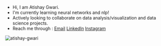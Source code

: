 -  Hi, I am Atishay Gwari.
-  I'm currently learning neural networks and nlp!
-  Actively looking to collaborate on data analysis/visualization and data science projects.
- Reach me through : [Email](mailto:atishay345@gmail.com) [LinkedIn](https://www.linkedin.com/in/atishayg/) [Instagram](https://www.instagram.com/atishay.gwari/)

<!--   * [Treasure_Hunter](https://github.com/ishandandekar/Treasure_Hunter) 
  * [Why_Is_The_Car_Getting_Bigger](https://github.com/ishandandekar/Why_Is_The_Car_Is_Getting_Bigger) 
  * [What_Am_I_Eating](https://github.com/ishandandekar/What_Am_I_Eating) 
  * [This_Is_A_Disaster](https://github.com/ishandandekar/This_Is_A_Disaster) 
  * [Looking_Fruit](https://github.com/ishandandekar/Looking-Fruit)  -->
  <img src="https://github-readme-stats.vercel.app/api?username=atishay-gwari&show_icons=true&theme=vue" alt="atishay-gwari" />
  
